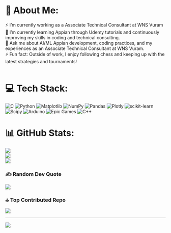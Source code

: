 # 💫 About Me:
⚡ I’m currently working as a Associate Technical Consultant at WNS Vuram<br>🌱 I’m currently learning Appian through Udemy tutorials and continuously improving my skills in coding and technical consulting.<br>💬 Ask me about AI/ML Appian development, coding practices, and my experiences as an Associate Technical Consultant at WNS Vuram.<br>⚡ Fun fact: Outside of work, I enjoy following chess and keeping up with the latest strategies and tournaments!<br><br>


# 💻 Tech Stack:
![C](https://img.shields.io/badge/c-%2300599C.svg?style=for-the-badge&logo=c&logoColor=white) ![Python](https://img.shields.io/badge/python-3670A0?style=for-the-badge&logo=python&logoColor=ffdd54) ![Matplotlib](https://img.shields.io/badge/Matplotlib-%23ffffff.svg?style=for-the-badge&logo=Matplotlib&logoColor=black) ![NumPy](https://img.shields.io/badge/numpy-%23013243.svg?style=for-the-badge&logo=numpy&logoColor=white) ![Pandas](https://img.shields.io/badge/pandas-%23150458.svg?style=for-the-badge&logo=pandas&logoColor=white) ![Plotly](https://img.shields.io/badge/Plotly-%233F4F75.svg?style=for-the-badge&logo=plotly&logoColor=white) ![scikit-learn](https://img.shields.io/badge/scikit--learn-%23F7931E.svg?style=for-the-badge&logo=scikit-learn&logoColor=white) ![Scipy](https://img.shields.io/badge/SciPy-%230C55A5.svg?style=for-the-badge&logo=scipy&logoColor=%white) ![Arduino](https://img.shields.io/badge/-Arduino-00979D?style=for-the-badge&logo=Arduino&logoColor=white) ![Epic Games](https://img.shields.io/badge/epicgames-%23313131.svg?style=for-the-badge&logo=epicgames&logoColor=white) ![C++](https://img.shields.io/badge/c++-%2300599C.svg?style=for-the-badge&logo=c%2B%2B&logoColor=white)
# 📊 GitHub Stats:
![](https://github-readme-stats.vercel.app/api?username=ChidambaraRaju&theme=dark&hide_border=false&include_all_commits=false&count_private=false)<br/>
![](https://github-readme-streak-stats.herokuapp.com/?user=ChidambaraRaju&theme=dark&hide_border=false)<br/>
![](https://github-readme-stats.vercel.app/api/top-langs/?username=ChidambaraRaju&theme=dark&hide_border=false&include_all_commits=false&count_private=false&layout=compact)

### ✍️ Random Dev Quote
![](https://quotes-github-readme.vercel.app/api?type=horizontal&theme=radical)

### 🔝 Top Contributed Repo
![](https://github-contributor-stats.vercel.app/api?username=ChidambaraRaju&limit=5&theme=dark&combine_all_yearly_contributions=true)

---
[![](https://visitcount.itsvg.in/api?id=ChidambaraRaju&icon=0&color=0)](https://visitcount.itsvg.in)

<!-- Proudly created with GPRM ( https://gprm.itsvg.in ) -->
